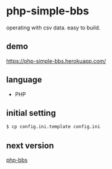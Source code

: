 # php-simple-bbs

operating with csv data.
easy to build.

## demo

https://php-simple-bbs.herokuapp.com/

## language

- PHP

## initial setting

```bash
$ cp config.ini.template config.ini
```

## next version

[php-bbs](https://github.com/kyoronet/php-bbs)
